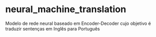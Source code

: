 # neural_machine_translation
Modelo de rede neural baseado em Encoder-Decoder cujo objetivo é traduzir sentenças em Inglês para Português
